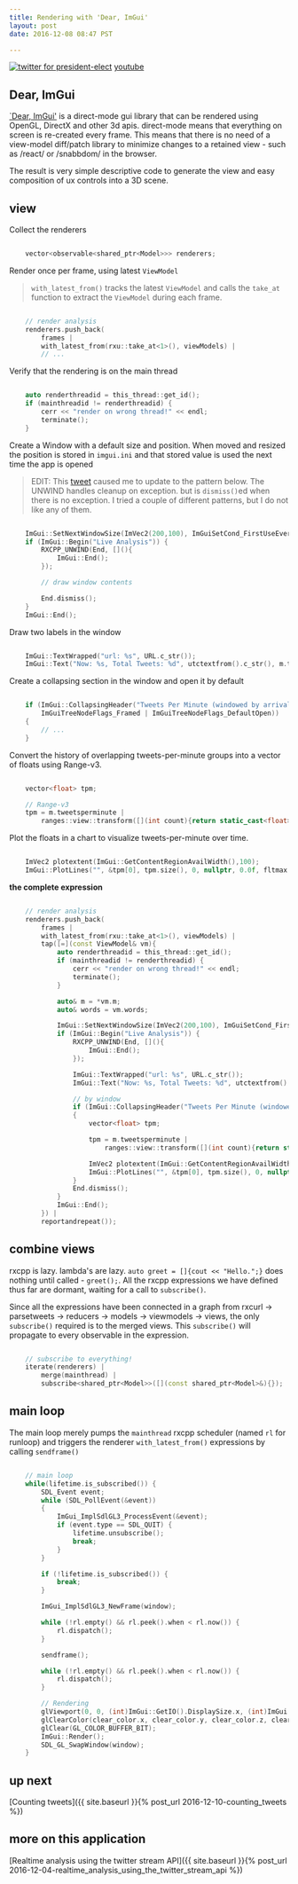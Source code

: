 ```yaml
---
title: Rendering with 'Dear, ImGui'
layout: post
date: 2016-12-08 08:47 PST

---
```


[![twitter for president-elect](/assets/twitter_analysis_president_elect.gif)](https://www.youtube.com/watch?v=QFcy-jQpvBg)
[youtube](https://www.youtube.com/watch?v=QFcy-jQpvBg)

## Dear, ImGui
[`Dear, ImGui'](https://github.com/ocornut/imgui) is a direct-mode gui library that can be rendered using OpenGL, DirectX and other 3d apis. direct-mode means that everything on screen is re-created every frame. This means that there is no need of a view-model diff/patch library to minimize changes to a retained view - such as /react/ or /snabbdom/ in the browser.

The result is very simple descriptive code to generate the view and easy composition of ux controls into a 3D scene.

## view

Collect the renderers

```cpp

    vector<observable<shared_ptr<Model>>> renderers;

```

Render once per frame, using latest `ViewModel`

> `with_latest_from()` tracks the latest `ViewModel` and calls the `take_at` function to extract the `ViewModel` during each frame.

```cpp

    // render analysis
    renderers.push_back(
        frames |
        with_latest_from(rxu::take_at<1>(), viewModels) |
        // ...
```

Verify that the rendering is on the main thread

```cpp

    auto renderthreadid = this_thread::get_id();
    if (mainthreadid != renderthreadid) {
        cerr << "render on wrong thread!" << endl;
        terminate();
    }

```

Create a Window with a default size and position. When moved and resized the position is stored in `imgui.ini` and that stored value is used the next time the app is opened

> EDIT: This [tweet](https://twitter.com/nlguillemot/status/807152339035557892) caused me to update to the pattern below. The UNWIND handles cleanup on exception. but is `dismiss()`ed when there is no exception. I tried a couple of different patterns, but I do not like any of them.

```cpp

    ImGui::SetNextWindowSize(ImVec2(200,100), ImGuiSetCond_FirstUseEver);
    if (ImGui::Begin("Live Analysis")) {
        RXCPP_UNWIND(End, [](){
            ImGui::End();
        });

        // draw window contents

        End.dismiss();
    }
    ImGui::End();

```

Draw two labels in the window

```cpp

    ImGui::TextWrapped("url: %s", URL.c_str());
    ImGui::Text("Now: %s, Total Tweets: %d", utctextfrom().c_str(), m.total);

```

Create a collapsing section in the window and open it by default

```cpp

    if (ImGui::CollapsingHeader("Tweets Per Minute (windowed by arrival time)", 
        ImGuiTreeNodeFlags_Framed | ImGuiTreeNodeFlags_DefaultOpen))
    {
        // ...
    }

```

Convert the history of overlapping tweets-per-minute groups into a vector of floats using Range-v3.

```cpp

    vector<float> tpm;

    // Range-v3
    tpm = m.tweetsperminute |
        ranges::view::transform([](int count){return static_cast<float>(count);});

```

Plot the floats in a chart to visualize tweets-per-minute over time.

```cpp

    ImVec2 plotextent(ImGui::GetContentRegionAvailWidth(),100);
    ImGui::PlotLines("", &tpm[0], tpm.size(), 0, nullptr, 0.0f, fltmax, plotextent);

```

__the complete expression__

```cpp

    // render analysis
    renderers.push_back(
        frames |
        with_latest_from(rxu::take_at<1>(), viewModels) |
        tap([=](const ViewModel& vm){
            auto renderthreadid = this_thread::get_id();
            if (mainthreadid != renderthreadid) {
                cerr << "render on wrong thread!" << endl;
                terminate();
            }

            auto& m = *vm.m;
            auto& words = vm.words;

            ImGui::SetNextWindowSize(ImVec2(200,100), ImGuiSetCond_FirstUseEver);
            if (ImGui::Begin("Live Analysis")) {
                RXCPP_UNWIND(End, [](){
                    ImGui::End();
                });

                ImGui::TextWrapped("url: %s", URL.c_str());
                ImGui::Text("Now: %s, Total Tweets: %d", utctextfrom().c_str(), m.total);

                // by window
                if (ImGui::CollapsingHeader("Tweets Per Minute (windowed by arrival time)", ImGuiTreeNodeFlags_Framed | ImGuiTreeNodeFlags_DefaultOpen))
                {
                    vector<float> tpm;

                    tpm = m.tweetsperminute |
                        ranges::view::transform([](int count){return static_cast<float>(count);});

                    ImVec2 plotextent(ImGui::GetContentRegionAvailWidth(),100);
                    ImGui::PlotLines("", &tpm[0], tpm.size(), 0, nullptr, 0.0f, fltmax, plotextent);
                }
                End.dismiss();
            }
            ImGui::End();
        }) |
        reportandrepeat());

```

## combine views
rxcpp is lazy. lambda's are lazy. `auto greet = []{cout << "Hello.";}` does nothing until called - `greet();`. All the rxcpp expressions we have defined thus far are dormant, waiting for a call to `subscribe()`.

Since all the expressions have been connected in a graph from rxcurl -> parsetweets -> reducers -> models -> viewmodels -> views, the only `subscribe()` required is to the merged views. This `subscribe()` will propagate to every observable in the expression. 

```cpp

    // subscribe to everything!
    iterate(renderers) |
        merge(mainthread) |
        subscribe<shared_ptr<Model>>([](const shared_ptr<Model>&){});

```

## main loop
The main loop merely pumps the `mainthread` rxcpp scheduler (named `rl` for runloop) and triggers the renderer `with_latest_from()` expressions by calling `sendframe()`

```cpp

    // main loop
    while(lifetime.is_subscribed()) {
        SDL_Event event;
        while (SDL_PollEvent(&event))
        {
            ImGui_ImplSdlGL3_ProcessEvent(&event);
            if (event.type == SDL_QUIT) {
                lifetime.unsubscribe();
                break;
            }
        }

        if (!lifetime.is_subscribed()) {
            break;
        }

        ImGui_ImplSdlGL3_NewFrame(window);

        while (!rl.empty() && rl.peek().when < rl.now()) {
            rl.dispatch();
        }

        sendframe();

        while (!rl.empty() && rl.peek().when < rl.now()) {
            rl.dispatch();
        }

        // Rendering
        glViewport(0, 0, (int)ImGui::GetIO().DisplaySize.x, (int)ImGui::GetIO().DisplaySize.y);
        glClearColor(clear_color.x, clear_color.y, clear_color.z, clear_color.w);
        glClear(GL_COLOR_BUFFER_BIT);
        ImGui::Render();
        SDL_GL_SwapWindow(window);
    }

```

## up next
[Counting tweets]({{ site.baseurl }}{% post_url 2016-12-10-counting_tweets %})

## more on this application
[Realtime analysis using the twitter stream API]({{ site.baseurl }}{% post_url 2016-12-04-realtime_analysis_using_the_twitter_stream_api %}) 
